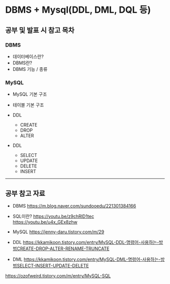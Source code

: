 # DBMS + Mysql(DDL, DML, DQL 등)
## 공부 및 발표 시 참고 목차

### DBMS
- 데이터베이스란?
- DBMS란?
- DBMS 기능 / 종류

### MySQL
- MySQL 기본 구조
- 테이블 기본 구조
- DDL
  - CREATE
  - DROP
  - ALTER
 
- DDL
  - SELECT
  - UPDATE
  - DELETE
  - INSERT

---
## 공부 참고 자료
- DBMS
https://m.blog.naver.com/sundooedu/221301384166

- SQL이란?
https://youtu.be/z9chRlD1tec  
https://youtu.be/u4x_GEx8zhw

- MySQL 
https://jenny-daru.tistory.com/m/29

- DDL
https://kkamikoon.tistory.com/entry/MySQL-DDL-명령어-사용하는-방법CREATE-DROP-ALTER-RENAME-TRUNCATE

- DML
https://kkamikoon.tistory.com/entry/MySQL-DML-명령어-사용하는-방법SELECT-INSERT-UPDATE-DELETE  

https://ozofweird.tistory.com/m/entry/MySQL-SQL
